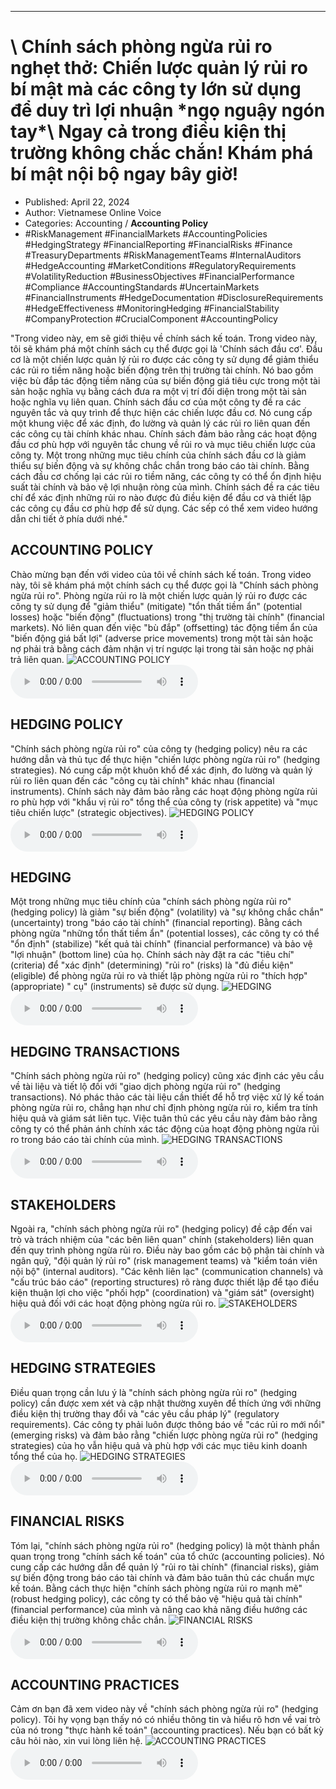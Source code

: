 
---

# \ Chính sách phòng ngừa rủi ro nghẹt thở: Chiến lược quản lý rủi ro bí mật mà các công ty lớn sử dụng để duy trì lợi nhuận \*ngọ nguậy ngón tay*\ Ngay cả trong điều kiện thị trường không chắc chắn! Khám phá bí mật nội bộ ngay bây giờ!

- Published: April 22, 2024
- Author: Vietnamese Online Voice
- Categories: Accounting / **Accounting Policy**
- #RiskManagement #FinancialMarkets #AccountingPolicies #HedgingStrategy #FinancialReporting #FinancialRisks #Finance #TreasuryDepartments #RiskManagementTeams #InternalAuditors #HedgeAccounting #MarketConditions #RegulatoryRequirements #VolatilityReduction #BusinessObjectives #FinancialPerformance #Compliance #AccountingStandards #UncertainMarkets #FinancialInstruments #HedgeDocumentation #DisclosureRequirements #HedgeEffectiveness #MonitoringHedging #FinancialStability #CompanyProtection #CrucialComponent #AccountingPolicy

"Trong video này, em sẽ giới thiệu về chính sách kế toán. Trong video này, tôi sẽ khám phá một chính sách cụ thể được gọi là 'Chính sách đầu cơ'. Đầu cơ là một chiến lược quản lý rủi ro được các công ty sử dụng để giảm thiểu các rủi ro tiềm năng hoặc biến động trên thị trường tài chính. Nó bao gồm việc bù đắp tác động tiềm năng của sự biến động giá tiêu cực trong một tài sản hoặc nghĩa vụ bằng cách đưa ra một vị trí đối diện trong một tài sản hoặc nghĩa vụ liên quan. Chính sách đầu cơ của một công ty đề ra các nguyên tắc và quy trình để thực hiện các chiến lược đầu cơ. Nó cung cấp một khung việc để xác định, đo lường và quản lý các rủi ro liên quan đến các công cụ tài chính khác nhau. Chính sách đảm bảo rằng các hoạt động đầu cơ phù hợp với nguyên tắc chung về rủi ro và mục tiêu chiến lược của công ty. Một trong những mục tiêu chính của chính sách đầu cơ là giảm thiểu sự biến động và sự không chắc chắn trong báo cáo tài chính. Bằng cách đầu cơ chống lại các rủi ro tiềm năng, các công ty có thể ổn định hiệu suất tài chính và bảo vệ lợi nhuận ròng của mình. Chính sách đề ra các tiêu chí để xác định những rủi ro nào được đủ điều kiện để đầu cơ và thiết lập các công cụ đầu cơ phù hợp để sử dụng. Các sếp có thể xem video hướng dẫn chi tiết ở phía dưới nhé."


## ACCOUNTING POLICY

Chào mừng bạn đến với video của tôi về chính sách kế toán. Trong video này, tôi sẽ khám phá một chính sách cụ thể được gọi là "Chính sách phòng ngừa rủi ro". Phòng ngừa rủi ro là một chiến lược quản lý rủi ro được các công ty sử dụng để "giảm thiểu" (mitigate) "tổn thất tiềm ẩn" (potential losses) hoặc "biến động" (fluctuations) trong "thị trường tài chính" (financial markets). Nó liên quan đến việc "bù đắp" (offsetting) tác động tiềm ẩn của "biến động giá bất lợi" (adverse price movements) trong một tài sản hoặc nợ phải trả bằng cách đảm nhận vị trí ngược lại trong tài sản hoặc nợ phải trả liên quan.
![ACCOUNTING POLICY](https://http-archiver-apis-production-80.schnworks.com/storage/images/transitions/2024-04-22/transition-10600033328-Montserrat-Bold-303F9F.jpg)
<audio controls>
    <source src="https://http-archiver-apis-production-80.schnworks.com/storage/audio/file-26269636107.mp3" type="audio/mpeg">
</audio>



## HEDGING POLICY

"Chính sách phòng ngừa rủi ro" của công ty (hedging policy) nêu ra các hướng dẫn và thủ tục để thực hiện "chiến lược phòng ngừa rủi ro" (hedging strategies). Nó cung cấp một khuôn khổ để xác định, đo lường và quản lý rủi ro liên quan đến các "công cụ tài chính" khác nhau (financial instruments). Chính sách này đảm bảo rằng các hoạt động phòng ngừa rủi ro phù hợp với "khẩu vị rủi ro" tổng thể của công ty (risk appetite) và "mục tiêu chiến lược" (strategic objectives).
![HEDGING POLICY](https://http-archiver-apis-production-80.schnworks.com/storage/images/transitions/2024-04-22/transition--3150811901-Montserrat-Thin-512DA8.jpg)
<audio controls>
    <source src="https://http-archiver-apis-production-80.schnworks.com/storage/audio/file-45597048571.mp3" type="audio/mpeg">
</audio>



## HEDGING

Một trong những mục tiêu chính của "chính sách phòng ngừa rủi ro" (hedging policy) là giảm "sự biến động" (volatility) và "sự không chắc chắn" (uncertainty) trong "báo cáo tài chính" (financial reporting). Bằng cách phòng ngừa "những tổn thất tiềm ẩn" (potential losses), các công ty có thể "ổn định" (stabilize) "kết quả tài chính" (financial performance) và bảo vệ "lợi nhuận" (bottom line) của họ. Chính sách này đặt ra các "tiêu chí" (criteria) để "xác định" (determining) "rủi ro" (risks) là "đủ điều kiện" (eligible) để phòng ngừa rủi ro và thiết lập phòng ngừa rủi ro "thích hợp" (appropriate) " cụ" (instruments) sẽ được sử dụng.
![HEDGING](https://http-archiver-apis-production-80.schnworks.com/storage/images/transitions/2024-04-22/transition-6734314378-Montserrat-Bold-283593.jpg)
<audio controls>
    <source src="https://http-archiver-apis-production-80.schnworks.com/storage/audio/file-38087219531.mp3" type="audio/mpeg">
</audio>



## HEDGING TRANSACTIONS

"Chính sách phòng ngừa rủi ro" (hedging policy) cũng xác định các yêu cầu về tài liệu và tiết lộ đối với "giao dịch phòng ngừa rủi ro" (hedging transactions). Nó phác thảo các tài liệu cần thiết để hỗ trợ việc xử lý kế toán phòng ngừa rủi ro, chẳng hạn như chỉ định phòng ngừa rủi ro, kiểm tra tính hiệu quả và giám sát liên tục. Việc tuân thủ các yêu cầu này đảm bảo rằng công ty có thể phản ánh chính xác tác động của hoạt động phòng ngừa rủi ro trong báo cáo tài chính của mình.
![HEDGING TRANSACTIONS](https://http-archiver-apis-production-80.schnworks.com/storage/images/transitions/2024-04-22/transition--627758268-Montserrat-Bold-283593.jpg)
<audio controls>
    <source src="https://http-archiver-apis-production-80.schnworks.com/storage/audio/file-2674311642.mp3" type="audio/mpeg">
</audio>



## STAKEHOLDERS

Ngoài ra, "chính sách phòng ngừa rủi ro" (hedging policy) đề cập đến vai trò và trách nhiệm của "các bên liên quan" chính (stakeholders) liên quan đến quy trình phòng ngừa rủi ro. Điều này bao gồm các bộ phận tài chính và ngân quỹ, "đội quản lý rủi ro" (risk management teams) và "kiểm toán viên nội bộ" (internal auditors). "Các kênh liên lạc" (communication channels) và "cấu trúc báo cáo" (reporting structures) rõ ràng được thiết lập để tạo điều kiện thuận lợi cho việc "phối hợp" (coordination) và "giám sát" (oversight) hiệu quả đối với các hoạt động phòng ngừa rủi ro.
![STAKEHOLDERS](https://http-archiver-apis-production-80.schnworks.com/storage/images/transitions/2024-04-22/transition--1260785323-Montserrat-Thin-283593.jpg)
<audio controls>
    <source src="https://http-archiver-apis-production-80.schnworks.com/storage/audio/file-25614339727.mp3" type="audio/mpeg">
</audio>



## HEDGING STRATEGIES

Điều quan trọng cần lưu ý là "chính sách phòng ngừa rủi ro" (hedging policy) cần được xem xét và cập nhật thường xuyên để thích ứng với những điều kiện thị trường thay đổi và "các yêu cầu pháp lý" (regulatory requirements). Các công ty phải luôn được thông báo về "các rủi ro mới nổi" (emerging risks) và đảm bảo rằng "chiến lược phòng ngừa rủi ro" (hedging strategies) của họ vẫn hiệu quả và phù hợp với các mục tiêu kinh doanh tổng thể của họ.
![HEDGING STRATEGIES](https://http-archiver-apis-production-80.schnworks.com/storage/images/transitions/2024-04-22/transition--209855989-Montserrat-Medium-004895.jpg)
<audio controls>
    <source src="https://http-archiver-apis-production-80.schnworks.com/storage/audio/file-21599459590.mp3" type="audio/mpeg">
</audio>



## FINANCIAL RISKS

Tóm lại, "chính sách phòng ngừa rủi ro" (hedging policy) là một thành phần quan trọng trong "chính sách kế toán" của tổ chức (accounting policies). Nó cung cấp các hướng dẫn để quản lý "rủi ro tài chính" (financial risks), giảm sự biến động trong báo cáo tài chính và đảm bảo tuân thủ các chuẩn mực kế toán. Bằng cách thực hiện "chính sách phòng ngừa rủi ro mạnh mẽ" (robust hedging policy), các công ty có thể bảo vệ "hiệu quả tài chính" (financial performance) của mình và nâng cao khả năng điều hướng các điều kiện thị trường không chắc chắn.
![FINANCIAL RISKS](https://http-archiver-apis-production-80.schnworks.com/storage/images/transitions/2024-04-22/transition--28031255629-Montserrat-ExtraBold-9C27B0.jpg)
<audio controls>
    <source src="https://http-archiver-apis-production-80.schnworks.com/storage/audio/file-24759154171.mp3" type="audio/mpeg">
</audio>



## ACCOUNTING PRACTICES

Cảm ơn bạn đã xem video này về "chính sách phòng ngừa rủi ro" (hedging policy). Tôi hy vọng bạn thấy nó có nhiều thông tin và hiểu rõ hơn về vai trò của nó trong "thực hành kế toán" (accounting practices). Nếu bạn có bất kỳ câu hỏi nào, xin vui lòng liên hệ.
![ACCOUNTING PRACTICES](https://http-archiver-apis-production-80.schnworks.com/storage/images/transitions/2024-04-22/transition-2716756619-Montserrat-Bold-1A237E.jpg)
<audio controls>
    <source src="https://http-archiver-apis-production-80.schnworks.com/storage/audio/file-18033991602.mp3" type="audio/mpeg">
</audio>

